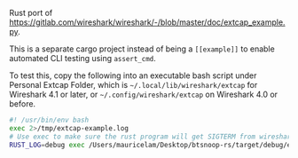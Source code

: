 Rust port of https://gitlab.com/wireshark/wireshark/-/blob/master/doc/extcap_example.py.

This is a separate cargo project instead of being a `[[example]]` to enable automated CLI testing using `assert_cmd`.

To test this, copy the following into an executable bash script under Personal Extcap Folder, which is `~/.local/lib/wireshark/extcap` for Wireshark 4.1 or later, or `~/.config/wireshark/extcap` on Wireshark 4.0 or before.

```sh
#! /usr/bin/env bash
exec 2>/tmp/extcap-example.log
# Use exec to make sure the rust program will get SIGTERM from wireshark when stopping
RUST_LOG=debug exec /Users/mauricelam/Desktop/btsnoop-rs/target/debug/extcap-example "$@"
```
